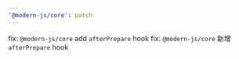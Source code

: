 ```yaml
---
'@modern-js/core': patch
---
```


fix: `@modern-js/core` add `afterPrepare` hook
fix: `@modern-js/core` 新增 `afterPrepare` hook

